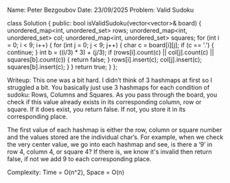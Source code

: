 Name: Peter Bezgoubov
Date: 23/09/2025
Problem: Valid Sudoku

class Solution {
public:
   bool isValidSudoku(vector<vector<char>>& board) {
       unordered_map<int, unordered_set<char>> rows;
       unordered_map<int, unordered_set<char>> col;
       unordered_map<int, unordered_set<char>> squares;
       for (int i = 0; i < 9; i++) {
           for (int j = 0; j < 9; j++) {
               char c = board[i][j];
               if (c == '.') {
                   continue;
               }
               int b = ((i/3) * 3) + (j/3);
               if (rows[i].count(c) || col[j].count(c) || squares[b].count(c)) {
                   return false;
               }
               rows[i].insert(c);
               col[j].insert(c);
               squares[b].insert(c);
           }
       }
       return true;
   }
};


Writeup: This one was a bit hard. I didn’t think of 3 hashmaps at first so I struggled a bit. You basically just use 3 hashmaps for each condition of sudoku: Rows, Columns and Squares. As you pass through the board, you check if this value already exists in its corresponding column, row or square. If it does exist, you return false. If not, you store it in its corresponding place. 

The first value of each hashmap is either the row, column or square number and the values stored are the individual char’s. For example, when we check the very center value, we go into each hashmap and see, is there a ‘9’ in row 4, column 4, or square 4? If there is, we know it's invalid then return false, if not we add 9 to each corresponding place.

Complexity: Time = O(n^2), Space = O(n)
